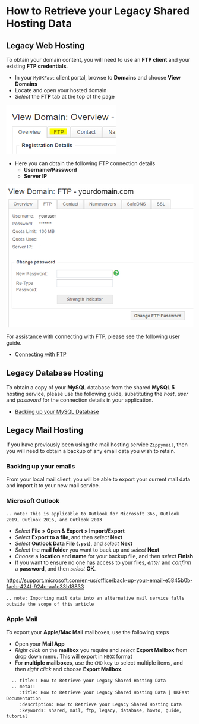 # How to Retrieve your Legacy Shared Hosting Data

## Legacy Web Hosting

To obtain your domain content, you will need to use an **FTP client** and your existing **FTP credentials**.

- In your `MyUKFast` client portal, browse to **Domains** and choose **View Domains**
- Locate and open your hosted domain
- *Select* the **FTP** tab at the top of the page

![FTP Tab](files/hosting_ftp1.PNG)

- Here you can obtain the following FTP connection details
  - **Username/Password**
  - **Server IP**

![FTP Tab](files/hosting_ftp_credentials.jpg)

For assistance with connecting with FTP, please see the following user guide.

- [Connecting with FTP](/operatingsystems/windows/commonissues/copyfiletoserver.html#connecting-to-your-ftp-server)

## Legacy Database Hosting

To obtain a copy of your **MySQL** database from the shared **MySQL 5** hosting service, please use the following guide, substituting the *host*, *user* and *password* for the connection details in your application.

- [Backing up your MySQL Database](/operatingsystems/linux/mysql/backups.html#useful-options)


## Legacy Mail Hosting

If you have previously been using the mail hosting service `Zippymail`, then you will need to obtain a backup of any email data you wish to retain.

### Backing up your emails

From your local mail client, you will be able to export your current mail data and import it to your new mail service.

### Microsoft Outlook
```eval_rst
.. note: This is applicable to Outlook for Microsoft 365, Outlook 2019, Outlook 2016, and Outlook 2013
```
 - *Select* **File > Open & Export > Import/Export**
 - *Select* **Export to a file**, and then *select* **Next**
 - *Select* **Outlook Data File (`.pst`)**, and *select* **Next**
 - *Select* the **mail folder** you want to back up and *select* **Next**
 - *Choose* a **location** and **name** for your backup file, and then *select* **Finish**
 - If you want to ensure no one has access to your files, *enter* and *confirm* a **password**, and then *select* **OK**.

https://support.microsoft.com/en-us/office/back-up-your-email-e5845b0b-1aeb-424f-924c-aa1c33b18833

```eval_rst
.. note: Importing mail data into an alternative mail service falls outside the scope of this article
```

### Apple Mail

To export your **Apple/Mac Mail** mailboxes, use the following steps

- Open your **Mail App**
- *Right click* on the **mailbox** you require and *select* **Export Mailbox** from drop down menu. This will export in `MBOX` format
- For **multiple mailboxes**, use the `CMD` key to select multiple items, and then *right click* and choose **Export Mailbox**.

```eval_rst
  .. title:: How to Retrieve your Legacy Shared Hosting Data
  .. meta::
     :title: How to Retrieve your Legacy Shared Hosting Data | UKFast Documentation
     :description: How to Retrieve your Legacy Shared Hosting Data
     :keywords: shared, mail, ftp, legacy, database, howto, guide, tutorial
```
